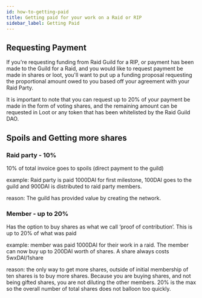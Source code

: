 ```yaml
---
id: how-to-getting-paid
title: Getting paid for your work on a Raid or RIP
sidebar_label: Getting Paid
---
```


## Requesting Payment

If you're requesting funding from Raid Guild for a RIP, or payment has been made to the Guild for a Raid, and you would like to request payment be made in shares or loot, you'll want to put up a funding proposal requesting the proportional amount owed to you based off your agreement with your Raid Party.

It is important to note that you can request up to 20% of your payment be made in the form of voting shares, and the remaining amount can be requested in Loot or any token that has been whitelisted by the Raid Guild DAO.

## Spoils and Getting more shares
### Raid party - 10%
10% of total invoice goes to spoils (direct payment to the guild)

example: Raid party is paid 1000DAI for first milestone, 100DAI goes to the guild and 900DAI is distributed to raid party members.

reason: The guild has provided value by creating the network.

### Member - up to 20%
Has the option to buy shares as what we call ‘proof of contribution’. This is up to 20% of what was paid

example: member was paid 1000DAI for their work in a raid. The member can now buy up to 200DAI worth of shares. A share always costs 5wxDAI/1share

reason: the only way to get more shares, outside of initial membership of ten shares is to buy more shares. Because you are buying shares, and not being gifted shares, you are not diluting the other members. 20% is the max so the overall number of total shares does not balloon too quickly.
